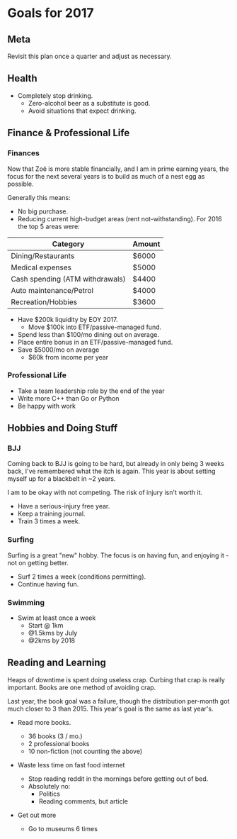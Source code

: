 # Goals for 2017

## Meta

Revisit this plan once a quarter and adjust as necessary.

## Health

* Completely stop drinking.
    * Zero-alcohol beer as a substitute is good.
    * Avoid situations that expect drinking.

## Finance &amp; Professional Life

### Finances

Now that Zoë is more stable financially, and I am in prime earning years, the
focus for the next several years is to build as much of a nest egg as
possible.

Generally this means:

* No big purchase.
* Reducing current high-budget areas (rent not-withstanding). For 2016 the
  top 5 areas were:

| Category                        | Amount |
|---------------------------------|--------|
| Dining/Restaurants              | $6000  |
| Medical expenses                | $5000  |
| Cash spending (ATM withdrawals) | $4400  |
| Auto maintenance/Petrol         | $4000  |
| Recreation/Hobbies              | $3600  |

* Have $200k liquidity by EOY 2017.
    * Move $100k into ETF/passive-managed fund.
* Spend less than $100/mo dining out on average.
* Place entire bonus in an ETF/passive-managed fund.
* Save $5000/mo on average
    * $60k from income per year

### Professional Life

* Take a team leadership role by the end of the year
* Write more C++ than Go or Python
* Be happy with work

## Hobbies and Doing Stuff

### BJJ

Coming back to BJJ is going to be hard, but already in only being 3 weeks
back, I've remembered what the itch is again. This year is about setting
myself up for a blackbelt in ~2 years.

I am to be okay with not competing. The risk of injury isn't worth it.

* Have a serious-injury free year.
* Keep a training journal.
* Train 3 times a week.

### Surfing

Surfing is a great "new" hobby. The focus is on having fun, and enjoying it -
not on getting better.

* Surf 2 times a week (conditions permitting).
* Continue having fun.

### Swimming

* Swim at least once a week
    * Start @ 1km
    * @1.5kms by July
    * @2kms by 2018

## Reading and Learning

Heaps of downtime is spent doing useless crap. Curbing that crap is really
important. Books are one method of avoiding crap.

Last year, the book goal was a failure, though the distribution per-month got
much closer to 3 than 2015. This year's goal is the same as last year's.

* Read more books.
    * 36 books (3 / mo.)
    * 2 professional books
    * 10 non-fiction (not counting the above)

* Waste less time on fast food internet
    * Stop reading reddit in the mornings before getting out of bed.
    * Absolutely no:
        * Politics
        * Reading comments, but article

* Get out more
    * Go to museums 6 times
